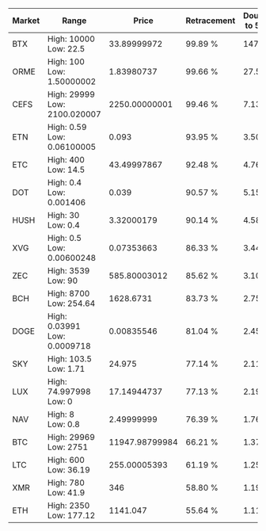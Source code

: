 | Market | Range | Price| Retracement | Doubles to 50% |
| --- | --- | --- | --- | --- |
| BTX | High: 10000<br />Low: 22.5 | 33.89999972 | 99.89 % | 147.82 |
| ORME | High: 100<br />Low: 1.50000002 | 1.83980737 | 99.66 % | 27.58 |
| CEFS | High: 29999<br />Low: 2100.020007 | 2250.00000001 | 99.46 % | 7.13 |
| ETN | High: 0.59<br />Low: 0.06100005 | 0.093 | 93.95 % | 3.50 |
| ETC | High: 400<br />Low: 14.5 | 43.49997867 | 92.48 % | 4.76 |
| DOT | High: 0.4<br />Low: 0.001406 | 0.039 | 90.57 % | 5.15 |
| HUSH | High: 30<br />Low: 0.4 | 3.32000179 | 90.14 % | 4.58 |
| XVG | High: 0.5<br />Low: 0.00600248 | 0.07353663 | 86.33 % | 3.44 |
| ZEC | High: 3539<br />Low: 90 | 585.80003012 | 85.62 % | 3.10 |
| BCH | High: 8700<br />Low: 254.64 | 1628.6731 | 83.73 % | 2.75 |
| DOGE | High: 0.03991<br />Low: 0.0009718 | 0.00835546 | 81.04 % | 2.45 |
| SKY | High: 103.5<br />Low: 1.71 | 24.975 | 77.14 % | 2.11 |
| LUX | High: 74.997998<br />Low: 0 | 17.14944737 | 77.13 % | 2.19 |
| NAV | High: 8<br />Low: 0.8 | 2.49999999 | 76.39 % | 1.76 |
| BTC | High: 29969<br />Low: 2751 | 11947.98799984 | 66.21 % | 1.37 |
| LTC | High: 600<br />Low: 36.19 | 255.00005393 | 61.19 % | 1.25 |
| XMR | High: 780<br />Low: 41.9 | 346 | 58.80 % | 1.19 |
| ETH | High: 2350<br />Low: 177.12 | 1141.047 | 55.64 % | 1.11 |
